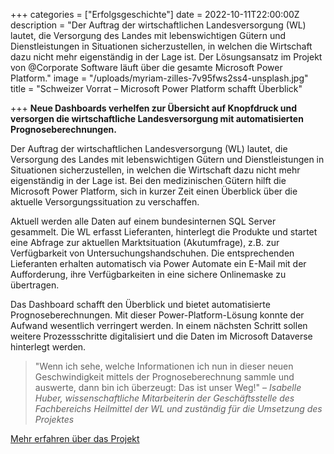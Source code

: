 +++
categories = ["Erfolgsgeschichte"]
date = 2022-10-11T22:00:00Z
description = "Der Auftrag der wirtschaftlichen Landesversorgung (WL) lautet, die Versorgung des Landes mit lebenswichtigen Gütern und Dienstleistungen in Situationen sicherzustellen, in welchen die Wirtschaft dazu nicht mehr eigenständig in der Lage ist. Der Lösungsansatz im Projekt von @Corporate Software läuft über die gesamte Microsoft Power Platform."
image = "/uploads/myriam-zilles-7v95fws2ss4-unsplash.jpg"
title = "Schweizer Vorrat – Microsoft Power Platform schafft Überblick"

+++
**Neue Dashboards verhelfen zur Übersicht auf Knopfdruck und versorgen die wirtschaftliche Landesversorgung mit automatisierten Prognoseberechnungen.**

Der Auftrag der wirtschaftlichen Landesversorgung (WL) lautet, die Versorgung des Landes mit lebenswichtigen Gütern und Dienstleistungen in Situationen sicherzustellen, in welchen die Wirtschaft dazu nicht mehr eigenständig in der Lage ist. Bei den medizinischen Gütern hilft die Microsoft Power Platform, sich in kurzer Zeit einen Überblick über die aktuelle Versorgungssituation zu verschaffen.

Aktuell werden alle Daten auf einem bundesinternen SQL Server gesammelt. Die WL erfasst Lieferanten, hinterlegt die Produkte und startet eine Abfrage zur aktuellen Marktsituation (Akutumfrage), z.B. zur Verfügbarkeit von Untersuchungshandschuhen. Die entsprechenden Lieferanten erhalten automatisch via Power Automate ein E-Mail mit der Aufforderung, ihre Verfügbarkeiten in eine sichere Onlinemaske zu übertragen.

Das Dashboard schafft den Überblick und bietet automatisierte Prognoseberechnungen. Mit dieser Power-Platform-Lösung konnte der Aufwand wesentlich verringert werden. In einem nächsten Schritt sollen weitere Prozessschritte digitalisiert und die Daten im Microsoft Dataverse hinterlegt werden.

> "Wenn ich sehe, welche Informationen ich nun in dieser neuen Geschwindigkeit mittels der Prognoseberechnung sammle und auswerte, dann bin ich überzeugt: Das ist unser Weg!" – _Isabelle Huber, wissenschaftliche Mitarbeiterin der Geschäftsstelle des Fachbereichs Heilmittel der WL und zuständig für die  Umsetzung des Projektes_

[Mehr erfahren über das Projekt](https://www.corporatesoftware.ch/success/vom-lebensnotwendigen-immer-genug-auf-vorrat/ "Vom Lebensnotwendigen immer genug auf Vorrat – dank der Microsoft Power Platform")